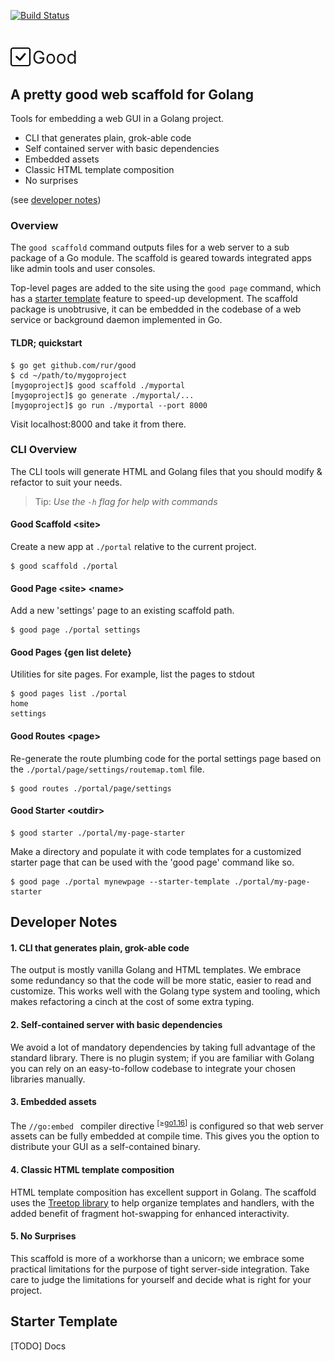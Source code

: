 [![Build Status](https://travis-ci.com/rur/good.svg?token=ghq4t9FLdVA8tqkRUMoY&branch=main)](https://travis-ci.com/rur/good)

# <img src="docs/check.svg" height="30rem" width="32rem" style="position: relative; top: 4px; margin-right: 3px"/><span style="font-weight: 400">Good</span>

## A pretty good web scaffold for Golang

Tools for embedding a web GUI in a Golang project.

- CLI that generates plain, grok-able code
- Self contained server with basic dependencies
- Embedded assets
- Classic HTML template composition
- No surprises

(see [developer notes](#developer-notes))

### Overview

The `good scaffold` command outputs files for a web server to a sub package of a
Go module. The scaffold is geared towards integrated apps like admin tools and user consoles.

Top-level pages are added to the site using the `good page` command, which has a
[starter template](#Starter-Template) feature to speed-up development. The scaffold package
is unobtrusive, it can be embedded in the codebase of a web service or background daemon
implemented in Go.

#### TLDR; quickstart

    $ go get github.com/rur/good
    $ cd ~/path/to/mygoproject
    [mygoproject]$ good scaffold ./myportal
    [mygoproject]$ go generate ./myportal/...
    [mygoproject]$ go run ./myportal --port 8000

Visit localhost:8000 and take it from there.

### CLI Overview

The CLI tools will generate HTML and Golang files that you should modify & refactor
to suit your needs.

> Tip: _Use the `-h` flag for help with commands_

#### Good Scaffold \<site\>

Create a new app at `./portal` relative to the current project.

    $ good scaffold ./portal

#### Good Page \<site\> \<name\>

Add a new 'settings' page to an existing scaffold path.

    $ good page ./portal settings

#### Good Pages {gen list delete}

Utilities for site pages. For example, list the pages to stdout

    $ good pages list ./portal
    home
    settings

#### Good Routes \<page\>

Re-generate the route plumbing code for the portal settings page based on the
`./portal/page/settings/routemap.toml` file.

    $ good routes ./portal/page/settings

#### Good Starter \<outdir\>

    $ good starter ./portal/my-page-starter

Make a directory and populate it with code templates for a customized starter page
that can be used with the 'good page' command like so.

    $ good page ./portal mynewpage --starter-template ./portal/my-page-starter

## Developer Notes

#### 1. CLI that generates plain, grok-able code

The output is mostly vanilla Golang and HTML templates. We embrace some redundancy
so that the code will be more static, easier to read and customize.
This works well with the Golang type system and tooling, which makes refactoring a cinch
at the cost of some extra typing.

#### 2. Self-contained server with basic dependencies

We avoid a lot of mandatory dependencies by taking full advantage of the standard library.
There is no plugin system; if you are familiar with Golang you can rely on an easy-to-follow
codebase to integrate your chosen libraries manually.

#### 3. Embedded assets

The `//go:embed ` compiler directive <sup>[≥[go1.16](https://golang.org/doc/go1.16#library-embed)]</sup>
is configured so that web server assets can be fully embedded at compile time.
This gives you the option to distribute your GUI as a self-contained binary.

#### 4. Classic HTML template composition

HTML template composition has excellent support in Golang. The scaffold uses the
[Treetop library](https://github.com/rur/treetop) to help organize templates and handlers,
with the added benefit of fragment hot-swapping for enhanced interactivity.

#### 5. No Surprises

This scaffold is more of a workhorse than a unicorn; we embrace some practical
limitations for the purpose of tight server-side integration.
Take care to judge the limitations for yourself and decide what is right for your project.

## Starter Template

[TODO] Docs
